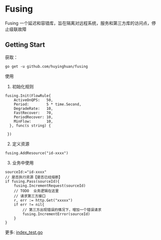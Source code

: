 # Fusing

Fusing 一个延迟和容错库，旨在隔离对远程系统，服务和第三方库的访问点，停止级联故障

## Getting Start

获取：

```
go get -u github.com/huyinghuan/fusing
```

使用

1. 初始化规则

```
fusing.Init(FlowRule{
    ActiveOnQPS:   50,
    Period:        5 * time.Second,
    DegradeRate:   10,
    FastRecover:   70,
    PeriodRecover: 10,
    MinFlow:       10,
  }, func(s string) {

 })
```

2. 定义资源

```
fusing.AddResource("id-xxxx")
```


3. 业务中使用

```
sourceId:="id-xxxx"
// 是否执行资源【是否已经熔断】
if fusing.Pass(sourceId){
    fusing.IncrementRequest(sourceId)
    // TODO  业务逻辑在这里
    // 请求第三方接口
    r, err := http.Get("xxxxx")
    if err != nil{
        // 第三方出现错误的情况下，增加一个错误请求
        fusing.IncrementError(sourceId)
    }
}
```

更多:
[index_test.go](./index_test.go)

